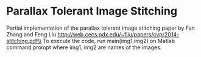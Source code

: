 # Parallax Tolerant Image Stitching
Partial implementation of the parallax tolerant image stitching paper by Fan Zhang and Feng Liu
http://web.cecs.pdx.edu/~fliu/papers/cvpr2014-stitching.pdf\\
To execute the code, run main(img1,img2) on Matlab command prompt where img1, img2 are names of the images.

